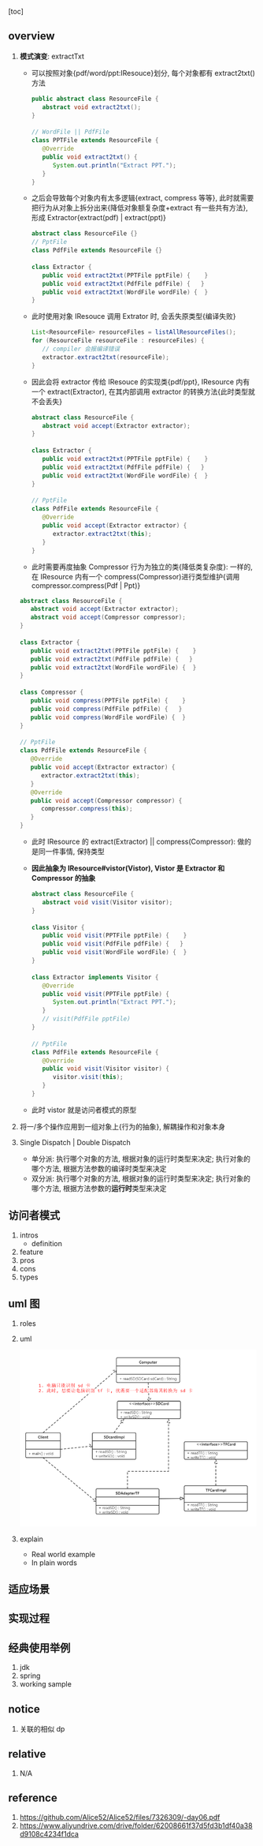 [toc]

## overview

1. **模式演变**: extractTxt

   - 可以按照对象{pdf/word/ppt:IResouce}划分, 每个对象都有 extract2txt() 方法

     ```java
     public abstract class ResourceFile {
        abstract void extract2txt();
     }

     // WordFile || PdfFile
     class PPTFile extends ResourceFile {
        @Override
        public void extract2txt() {
           System.out.println("Extract PPT.");
        }
     }
     ```

   - 之后会导致每个对象内有太多逻辑{extract, compress 等等}, 此时就需要把行为从对象上拆分出来{降低对象额复杂度+extract 有一些共有方法}, 形成 Extractor{extract(pdf) | extract(ppt)}

     ```java
     abstract class ResourceFile {}
     // PptFile
     class PdfFile extends ResourceFile {}

     class Extractor {
        public void extract2txt(PPTFile pptFile) {    }
        public void extract2txt(PdfFile pdfFile) {   }
        public void extract2txt(WordFile wordFile) {  }
     }
     ```

   - 此时使用对象 IResouce 调用 Extrator 时, 会丢失原类型{编译失败}

     ```java
     List<ResourceFile> resourceFiles = listAllResourceFiles();
     for (ResourceFile resourceFile : resourceFiles) {
        // compiler 会报编译错误
        extractor.extract2txt(resourceFile);
     }
     ```

   - 因此会将 extractor 传给 IResouce 的实现类{pdf/ppt}, IResource 内有一个 extract(Extractor), 在其内部调用 extractor 的转换方法{此时类型就不会丢失}

     ```java
     abstract class ResourceFile {
        abstract void accept(Extractor extractor);
     }

     class Extractor {
        public void extract2txt(PPTFile pptFile) {    }
        public void extract2txt(PdfFile pdfFile) {   }
        public void extract2txt(WordFile wordFile) {  }
     }

     // PptFile
     class PdfFile extends ResourceFile {
        @Override
        public void accept(Extractor extractor) {
           extractor.extract2txt(this);
        }
     }
     ```

   - 此时需要再度抽象 Compressor 行为为独立的类{降低类复杂度}: 一样的, 在 IResource 内有一个 compress(Compressor)进行类型维护{调用 compressor.compress(Pdf | Ppt)}

   ```java
   abstract class ResourceFile {
      abstract void accept(Extractor extractor);
      abstract void accept(Compressor compressor);
   }

   class Extractor {
      public void extract2txt(PPTFile pptFile) {    }
      public void extract2txt(PdfFile pdfFile) {   }
      public void extract2txt(WordFile wordFile) {  }
   }

   class Compressor {
      public void compress(PPTFile pptFile) {    }
      public void compress(PdfFile pdfFile) {   }
      public void compress(WordFile wordFile) {  }
   }

   // PptFile
   class PdfFile extends ResourceFile {
      @Override
      public void accept(Extractor extractor) {
         extractor.extract2txt(this);
      }
      @Override
      public void accept(Compressor compressor) {
         compressor.compress(this);
      }
   }
   ```

   - 此时 IResource 的 extract(Extractor) || compress(Compressor): 做的是同一件事情, 保持类型
   - **因此抽象为 IResource#vistor(Vistor), Vistor 是 Extractor 和 Compressor 的抽象**

     ```java
     abstract class ResourceFile {
        abstract void visit(Visitor visitor);
     }

     class Visitor {
        public void visit(PPTFile pptFile) {    }
        public void visit(PdfFile pdfFile) {   }
        public void visit(WordFile wordFile) {  }
     }

     class Extractor implements Visitor {
        @Override
        public void visit(PPTFile pptFile) {
           System.out.println("Extract PPT.");
        }
        // visit(PdfFile pptFile)
     }

     // PptFile
     class PdfFile extends ResourceFile {
        @Override
        public void visit(Visitor visitor) {
           visitor.visit(this);
        }
     }
     ```

   - 此时 vistor 就是访问者模式的原型

2. 将一/多个操作应用到一组对象上{行为的抽象}, 解耦操作和对象本身
3. Single Dispatch | Double Dispatch
   - 单分派: 执行哪个对象的方法, 根据对象的运行时类型来决定; 执行对象的哪个方法, 根据方法参数的编译时类型来决定
   - 双分派: 执行哪个对象的方法, 根据对象的运行时类型来决定; 执行对象的哪个方法, 根据方法参数的**运行时**类型来决定

## 访问者模式

1. intros
   - definition
2. feature
3. pros
4. cons
5. types

## uml 图

1. roles
2. uml

   ![avatar](/static/image/dp/adapter-uml.png)

3. explain

   - Real world example
   - In plain words

## 适应场景

## 实现过程

## 经典使用举例

1. jdk
2. spring
3. working sample

## notice

1. 关联的相似 dp

## relative

1. N/A

## reference

1. https://github.com/Alice52/Alice52/files/7326309/-day06.pdf
2. https://www.aliyundrive.com/drive/folder/62008661f37d5fd3b1df40a38d9108c4234f1dca
